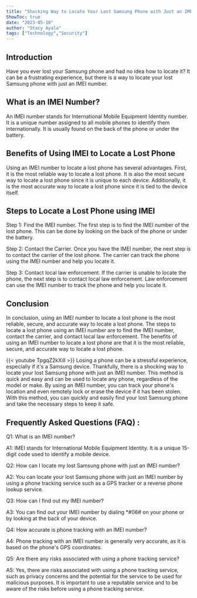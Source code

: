 ```yaml
---
title: "Shocking Way to Locate Your Lost Samsung Phone with Just an IMEI Number!"
ShowToc: true 
date: "2023-05-10"
author: "Stacy Ayala" 
tags: ["Technology","Security"]
---
```

## Introduction

Have you ever lost your Samsung phone and had no idea how to locate it? It can be a frustrating experience, but there is a way to locate your lost Samsung phone with just an IMEI number. 

## What is an IMEI Number?

An IMEI number stands for International Mobile Equipment Identity number. It is a unique number assigned to all mobile phones to identify them internationally. It is usually found on the back of the phone or under the battery. 

## Benefits of Using IMEI to Locate a Lost Phone

Using an IMEI number to locate a lost phone has several advantages. First, it is the most reliable way to locate a lost phone. It is also the most secure way to locate a lost phone since it is unique to each device. Additionally, it is the most accurate way to locate a lost phone since it is tied to the device itself. 

## Steps to Locate a Lost Phone using IMEI

Step 1: Find the IMEI number. The first step is to find the IMEI number of the lost phone. This can be done by looking on the back of the phone or under the battery.

Step 2: Contact the Carrier. Once you have the IMEI number, the next step is to contact the carrier of the lost phone. The carrier can track the phone using the IMEI number and help you locate it.

Step 3: Contact local law enforcement. If the carrier is unable to locate the phone, the next step is to contact local law enforcement. Law enforcement can use the IMEI number to track the phone and help you locate it.

## Conclusion

In conclusion, using an IMEI number to locate a lost phone is the most reliable, secure, and accurate way to locate a lost phone. The steps to locate a lost phone using an IMEI number are to find the IMEI number, contact the carrier, and contact local law enforcement. The benefits of using an IMEI number to locate a lost phone are that it is the most reliable, secure, and accurate way to locate a lost phone.

{{< youtube TpgqZ2kXilI >}} 
Losing a phone can be a stressful experience, especially if it's a Samsung device. Thankfully, there is a shocking way to locate your lost Samsung phone with just an IMEI number. This method is quick and easy and can be used to locate any phone, regardless of the model or make. By using an IMEI number, you can track your phone's location and even remotely lock or erase the device if it has been stolen. With this method, you can quickly and easily find your lost Samsung phone and take the necessary steps to keep it safe.

## Frequently Asked Questions (FAQ) :
Q1: What is an IMEI number?

A1: IMEI stands for International Mobile Equipment Identity. It is a unique 15-digit code used to identify a mobile device.

Q2: How can I locate my lost Samsung phone with just an IMEI number?

A2: You can locate your lost Samsung phone with just an IMEI number by using a phone tracking service such as a GPS tracker or a reverse phone lookup service.

Q3: How can I find out my IMEI number?

A3: You can find out your IMEI number by dialing *#06# on your phone or by looking at the back of your device.

Q4: How accurate is phone tracking with an IMEI number?

A4: Phone tracking with an IMEI number is generally very accurate, as it is based on the phone's GPS coordinates.

Q5: Are there any risks associated with using a phone tracking service?

A5: Yes, there are risks associated with using a phone tracking service, such as privacy concerns and the potential for the service to be used for malicious purposes. It is important to use a reputable service and to be aware of the risks before using a phone tracking service.


